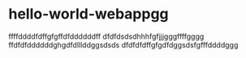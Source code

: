 # hello-world-webappgg
ffffddddfdffgfgffdfddddddff
dfdfdsdsdhhhfgfjjjgggffffgggg
ffdfdfddddddghgdfdlllddggsdsds
dfdfdfdffgfgdfdggsdsfgfffddddggg
